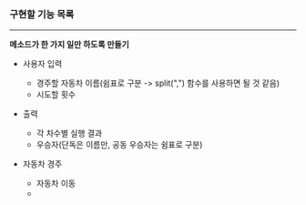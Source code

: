 ### 구현할 기능 목록

---
**메소드가 한 가지 일만 하도록 만들기**
- 사용자 입력
  - 경주할 자동차 이름(쉼표로 구분 -> split(",") 함수를 사용하면 될 것 같음)
  - 시도할 횟수

- 출력
  - 각 차수별 실행 결과
  - 우승자(단독은 이름만, 공동 우승자는 쉼표로 구분)

- 자동차 경주
  - 자동차 이동
  - 